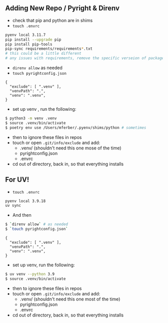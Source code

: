 ## Adding New Repo / Pyright & Direnv
- check that pip and python are in shims
- `touch .envrc`

```bash
pyenv local 3.11.7
pip install --upgrade pip
pip install pip-tools
pip-sync requirements/requirements*.txt
# this could be a little different
# any issues with requirements, remove the specific verseion of packages to see if ti will install
```

- `direnv allow` as needed
- `touch pyrightconfig.json`

```
{
  "exclude": [ ".venv" ],
  "venvPath": ".",
  "venv": ".venv",
}
```

- set up venv , run the following:
```bash
$ python3 -m venv .venv
$ source .venv/bin/activate
$ poetry env use /Users/mferber/.pyenv/shims/python # sometimes

```
- then to ignore these files in repos
- touch or open `.git/info/exclude` and add:
    - .venv/ (shouldn't need this one mose of the time)
    - pyrightconfig.json
    - .envrc
- cd out of directory, back in, so that everything installs


## For UV!

- `touch .envrc`
```bash
pyenv local 3.9.18
uv sync
```

- And then
```bash
$ `direnv allow` # as needed
$ `touch pyrightconfig.json`
```

```
{
  "exclude": [ ".venv" ],
  "venvPath": ".",
  "venv": ".venv",
}
```

- set up venv, run the following:
```bash
$ uv venv --python 3.9
$ source .venv/bin/activate
```
- then to ignore these files in repos
- touch or open `.git/info/exclude` and add:
    - .venv/ (shouldn't need this one most of the time)
    - pyrightconfig.json
    - .envrc
- cd out of directory, back in, so that everything installs
